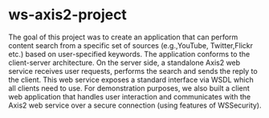 ws-axis2-project
===================

The goal of this project was to create an application that can perform content search from a specific set of sources (e.g.,YouTube, Twitter,Flickr etc.) based on user-specified keywords. The application conforms to the client-server architecture. On the server side, a standalone Axis2 web service receives user requests, performs the search and sends the reply to the client. This web service exposes a standard interface via WSDL which all clients need to use. For demonstration purposes, we also built a client web application that handles user interaction and communicates with the Axis2 web service over a secure connection (using features of WSSecurity).
